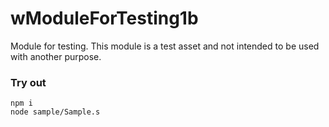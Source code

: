 # wModuleForTesting1b

Module for testing. This module is a test asset and not intended to be used with another purpose.

### Try out

```
npm i
node sample/Sample.s
```
